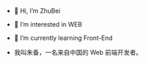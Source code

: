 - 👋 Hi, I’m ZhuBei
- 👀 I’m interested in WEB
- 🌱 I’m currently learning Front-End

- 我叫朱备，一名来自中国的 Web 前端开发者。

<!---
zb980921/zb980921 is a ✨ special ✨ repository because its `README.md` (this file) appears on your GitHub profile.
You can click the Preview link to take a look at your changes.
--->

